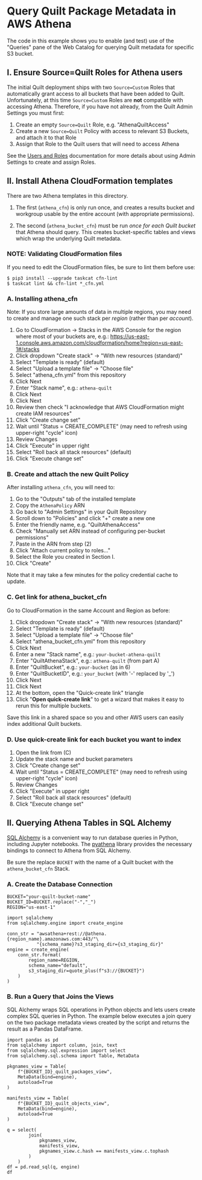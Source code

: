 # Query Quilt Package Metadata in AWS Athena

The code in this example shows you to enable (and test) use of the "Queries"
pane of the Web Catalog for querying Quilt metadata for specific S3 bucket.

## I. Ensure Source=Quilt Roles for Athena users

The initial Quilt deployment ships with two `Source=Custom` Roles that
automatically grant access to all buckets that have been added to Quilt.
Unfortunately, at this time `Source=Custom` Roles are **not** compatible with accessing
Athena.  Therefore, if you have not already, from the Quilt Admin Settings you
must first:

1. Create an empty `Source=Quilt` Role, e.g. "AthenaQuiltAccess"
1. Create a new `Source=Quilt` Policy with access to relevant S3 Buckets, and attach it to that Role
3. Assign that Role to the Quilt users that will need to access Athena

See the [Users and Roles](https://docs.quiltdata.com/catalog/admin)
documentation for more details about using Admin Settings to create and assign Roles.

## II. Install Athena CloudFormation templates

There are two Athena templates in this directory.

1. The first (`athena_cfn`) is only run once, and creates a results bucket and
workgroup usable by the entire account (with appropriate permissions).

2. The second (`athena_bucket_cfn`) must be run *once for each Quilt bucket*
that Athena should query. This creates bucket-specific tables and views which
wrap the underlying Quilt metadata.

### NOTE: Validating CloudFormation files

If you need to edit the CloudFormation files, be sure to lint them before use:

```
$ pip3 install --upgrade taskcat cfn-lint
$ taskcat lint && cfn-lint *_cfn.yml
```


### A. Installing athena_cfn

Note: If you store large amounts of data in multiple regions, you may need to
create and manage one such stack per _region_ (rather than per _account_).

1. Go to CloudFormation -> Stacks in the AWS Console for the region where most
of your buckets are, e.g.:
https://us-east-1.console.aws.amazon.com/cloudformation/home?region=us-east-1#/stacks
2. Click dropdown "Create stack" -> "With new resources (standard)"
3. Select "Template is ready" (default)
4. Select "Upload a template file" -> "Choose file"
5. Select "athena_cfn.yml" from this repository
6. Click Next
7. Enter "Stack name", e.g.: `athena-quilt`
9. Click Next
10. Click Next
11. Review then check "I acknowledge that AWS CloudFormation might create IAM resources"
12. Click "Create change set"
13. Wait until "Status = CREATE_COMPLETE" (may need to refresh using upper-right "cycle" icon)
14. Review Changes
15. Click "Execute" in upper right
16. Select "Roll back all stack resources" (default)
17. Click "Execute change set"

### B. Create and attach the new Quilt Policy

After installing `athena_cfn`, you will need to:

1. Go to the "Outputs" tab of the installed template
2. Copy the `AthenaPolicy` ARN
3. Go back to "Admin Settings" in your Quilt Repository
4. Scroll down to "Policies" and click "+" create a new one
5. Enter the friendly name, e.g. "QuiltAthenaAccess"
6. Check "Manually set ARN instead of configuring per-bucket permissions"
7. Paste in the ARN from step (2)
8. Click "Attach current policy to roles..."
9. Select the Role you created in Section I.
10. Click "Create"

Note that it may take a few minutes for the policy credential cache to update.

### C. Get link for athena_bucket_cfn

Go to CloudFormation in the same Account and Region as before:

1. Click dropdown "Create stack" -> "With new resources (standard)"
2. Select "Template is ready" (default)
3. Select "Upload a template file" -> "Choose file"
4. Select "athena_bucket_cfn.yml" from this repository
5. Click Next
6. Enter a new "Stack name", e.g.: `your-bucket-athena-quilt`
7. Enter "QuiltAthenaStack", e.g.: `athena-quilt` (from part A)
8. Enter "QuiltBucket", e.g.: `your-bucket` (as in 6)
9. Enter "QuiltBucketID", e.g.: `your_bucket` (with '-' replaced by '_')
10. Click Next
11. Click Next
12. At the bottom, open the "Quick-create link" triangle
13. Click "**Open quick-create link**" to get a wizard that makes it easy to
rerun this for multiple buckets.

Save this link in a shared space so you and other AWS users can easily index additional Quilt buckets.

### D. Use quick-create link for each bucket you want to index

1. Open the link from (C)
2. Update the stack name and bucket parameters
3. Click "Create change set"
4. Wait until "Status = CREATE_COMPLETE" (may need to refresh using upper-right "cycle" icon)
5. Review Changes
6. Click "Execute" in upper right
7. Select "Roll back all stack resources" (default)
8. Click "Execute change set"


## II. Querying Athena Tables in SQL Alchemy

[SQL Alchemy](https://sqlalchemy.org/) is a convenient way to run database queries in Python, including Jupyter notebooks. The [pyathena](https://pypi.org/project/pyathena/) library provides the necessary bindings to connect to Athena from SQL Alchemy.

Be sure the replace `BUCKET` with the name of a Quilt bucket with the `athena_bucket_cfn` Stack.

### A. Create the Database Connection

```
BUCKET="your-quilt-bucket-name"
BUCKET_ID=BUCKET.replace("-","_")
REGION="us-east-1"

import sqlalchemy
from sqlalchemy.engine import create_engine

conn_str = "awsathena+rest://@athena.{region_name}.amazonaws.com:443/"\
           "{schema_name}?s3_staging_dir={s3_staging_dir}"
engine = create_engine(
    conn_str.format(
        region_name=REGION,
        schema_name="default",
        s3_staging_dir=quote_plus(f"s3://{BUCKET}")
    )
)
```

### B. Run a Query that Joins the Views

SQL Alchemy wraps SQL operations in Python objects and lets users create complex SQL queries in Python. The example below executes a join query on the two package metadata views created by the script and returns the result as a Pandas DataFrame.

```
import pandas as pd
from sqlalchemy import column, join, text
from sqlalchemy.sql.expression import select
from sqlalchemy.sql.schema import Table, MetaData

pkgnames_view = Table(
    f"{BUCKET_ID}_quilt_packages_view",
    MetaData(bind=engine),
    autoload=True
)

manifests_view = Table(
    f"{BUCKET_ID}_quilt_objects_view",
    MetaData(bind=engine),
    autoload=True
)

q = select(
        join(
            pkgnames_view,
            manifests_view,
            pkgnames_view.c.hash == manifests_view.c.tophash
        )
    )
df = pd.read_sql(q, engine)
df

```


